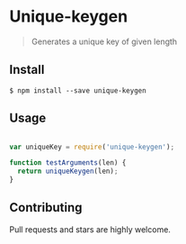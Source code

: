 # Unique-keygen

> Generates a unique key of given length

## Install

```
$ npm install --save unique-keygen
```

## Usage

```js

var uniqueKey = require('unique-keygen');

function testArguments(len) {
  return uniqueKeygen(len);
}

```

## Contributing

Pull requests and stars are highly welcome.

